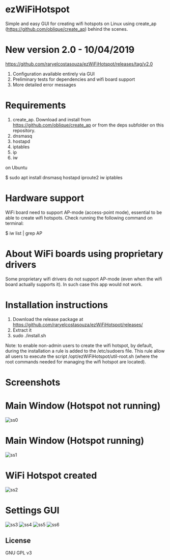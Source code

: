 # ezWiFiHotspot
Simple and easy GUI for creating wifi hotspots on Linux using create_ap (https://github.com/oblique/create_ap) behind the scenes.

# New version 2.0 - 10/04/2019
https://github.com/raryelcostasouza/ezWiFiHotspot/releases/tag/v2.0
1. Configuration available entirely via GUI
2. Preliminary tests for dependencies and wifi board support
3. More detailed error messages

# Requirements
1. create_ap. Download and install from https://github.com/oblique/create_ap or from the deps subfolder on this repository.
2. dnsmasq
3. hostapd
4. iptables
5. ip
6. iw

on Ubuntu

$ sudo apt install dnsmasq hostapd iproute2 iw iptables

# Hardware support
WiFi board need to support AP-mode (access-point mode), essential to be able to create wifi hotspots.
Check running the following command on terminal:

$ iw list | grep AP

# About WiFi boards using proprietary drivers
Some proprietary wifi drivers do not support AP-mode (even when the wifi board actually supports it). In such case this app would not work.

# Installation instructions
1. Download the release package at https://github.com/raryelcostasouza/ezWiFiHotspot/releases/
2. Extract it
3. sudo ./install.sh

Note: to enable non-admin users to create the wifi hotspot, by default, during the installation a rule is added to the /etc/sudoers file. This rule allow all users to execute the script /opt/ezWiFiHotspot/util-root.sh (where the root commands needed for managing the wifi hotspot are located).

# Screenshots

# Main Window (Hotspot not running)
![ss0](screenshots/shot0.png?raw=true "Main Window")

# Main Window (Hotspot running)
![ss1](screenshots/shot1.png?raw=true "Main Window")

# WiFi Hotspot created
![ss2](screenshots/shot2.png?raw=true "Hotspot Created")

# Settings GUI
![ss3](screenshots/shot4.png?raw=true "Settings")
![ss4](screenshots/shot5.png?raw=true "Settings")
![ss5](screenshots/shot6.png?raw=true "Settings")
![ss6](screenshots/shot7.png?raw=true "Settings")

## License

GNU GPL v3
